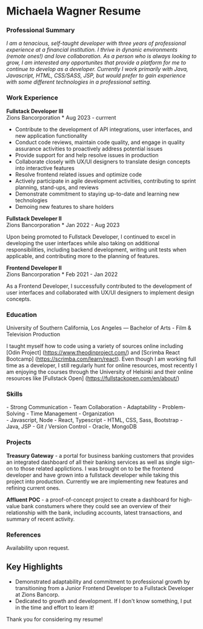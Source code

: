 # Michaela Wagner Resume 

### Professional Summary
*I am a tenacious, self-taught developer with three years of professional experience at a financial institution. I thrive in dynanic environments (remote ones!) and love collaboration. As a person who is always looking to grow, I am interested any opportunites that provide a platform for me to continue to develop as a developer. Currently I work primarily with Java, Javascript, HTML, CSS/SASS, JSP, but would prefer to gain experience with some different technologies in a professional setting.*

### Work Experience

__Fullstack Developer III__ 
<br>Zions Bancorporation * Aug 2023 - currrent

- Contribute to the development of API integrations, user interfaces, and new application functionality
- Conduct code reviews, maintain code quality, and engage in quality assurance activities to proactively address potential issues
- Provide support for and help resolve issues in production
- Collaborate closely with UX/UI designers to translate design concepts into interactive features
- Resolve frontend related issues and optimize code
- Actively participate in agile development activities, contributing to sprint planning, stand-ups, and reviews
- Demonstrate commitment to staying up-to-date and learning new technologies
- Demoing new features to share holders

__Fullstack Developer II__ 
<br>Zions Bancorporation * Jan 2022 - Aug 2023

Upon being promoted to Fullstack Developer, I continued to excel in developing the user interfaces while also taking on additional responsibilities, including backend development, writing unit tests when applicable, and contributing more to the planning of features. 

__Frontend Developer II__ 
<br>Zions Bancorporation * Feb 2021 - Jan 2022

As a Frontend Developer, I successfully contributed to the development of user interfaces and collaborated with UX/UI designers to implement design concepts.

### Education
University of Southern California, Los Angeles — Bachelor of Arts - Film & Television Production

I taught myself how to code using a variety of sources online including [Odin Project] (https://www.theodinproject.com/) and [Scrimba React Bootcamp] (https://scrimba.com/learn/react). Even though I am working full time as a developer, I still regularly hunt for online resources, most recently I am enjoying the courses through the University of Helsinki and their online resources like [Fullstack Open] (https://fullstackopen.com/en/about/)

### Skills

<div style="dislay: flex; flex-direction: row;">
  <div style="flex: 1; margin-right: 10px;">  
    - Strong Communication
    - Team Collaboration
    - Adaptability
    - Problem-Solving
    - Time Management
    - Organization
  </div>
  <div style="flex: 1">
    - Javascript, Node
    - React, Typescript
    - HTML, CSS, Sass, Bootstrap
    - Java, JSP
    - Git / Version Control
    - Oracle, MongoDB
  </div>
</div>

### Projects

__Treasury Gateway__ - a portal for business banking customers that provides an integrated dashboard of all their banking services as well as single sign-on to those related applictions. I was brought on to be the frontend developer and have grown into a fullstack developer while taking this project into production. Currently we are implementing new features and refining current ones. 

__Affluent POC__ - a proof-of-concept project to create a dashboard for high-value bank constumers where they could see an overview of their relationship with the bank, including accounts, latest transactions, and summary of recent activity. 

### References

Availability upon request.

## Key Highlights

- Demonstrated adaptability and commitment to professional growth by transitioning from a Junior Frontend Developer to a Fullstack Developer at Zions Bancorp.
- Dedicated to growth and development. If I don't know something, I put in the time and effort to learn it!

Thank you for considering my resume!



